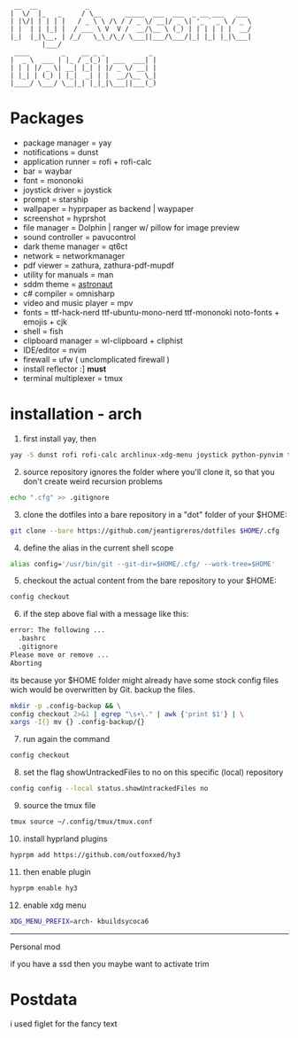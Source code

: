 ```
 __  __            _
|  \/  |_   _     / \__      _____  ___  ___  _ __ ___   ___
| |\/| | | | |   / _ \ \ /\ / / _ \/ __|/ _ \| '_ ` _ \ / _ \
| |  | | |_| |  / ___ \ V  V /  __/\__ \ (_) | | | | | |  __/
|_|  |_|\__, | /_/   \_\_/\_/ \___||___/\___/|_| |_| |_|\___|
        |___/
 ____        _    __ _ _           _
|  _ \  ___ | |_ / _(_) | ___  ___| |
| | | |/ _ \| __| |_| | |/ _ \/ __| |
| |_| | (_) | |_|  _| | |  __/\__ \_|
|____/ \___/ \__|_| |_|_|\___||___(_)

```

# Packages

- package manager = yay
- notifications = dunst
- application runner = rofi + rofi-calc
- bar = waybar 
- font = mononoki
- joystick driver = joystick
- prompt = starship
- wallpaper = hyprpaper as backend | waypaper
- screenshot = hyprshot
- file manager = Dolphin | ranger w/ pillow for image preview
- sound controller = pavucontrol
- dark theme manager = qt6ct
- network = networkmanager
- pdf viewer = zathura, zathura-pdf-mupdf
- utility for manuals = man
- sddm theme = [astronaut](https://github.com/Keyitdev/sddm-astronaut-theme)
- c# compiler = omnisharp
- video and music player = mpv
- fonts = ttf-hack-nerd ttf-ubuntu-mono-nerd ttf-mononoki noto-fonts + emojis + cjk
- shell = fish
- clipboard manager = wl-clipboard + cliphist 
- IDE/editor = nvim
- firewall = ufw ( unclomplicated firewall )
- install reflector :] **must**
- terminal multiplexer = tmux

# installation - arch

1. first install yay, then

```bash
yay -S dunst rofi rofi-calc archlinux-xdg-menu joystick python-pynvim texlive omnisharp tmux ranger python-pillow python3 waybar mononoki starship hyprpaper hyprshot pavucontrol qt6ct zathura zathura-pdf-mupdf man mpv ttf-hack-nerd ttf-ubuntu-mono-nerd ttf-mononoki noto-fonts noto-fonts-cjk noto-fonts-emoji fish ufw reflector archlinux-xdg-menu ripgrep fzf
```

2. source repository ignores the folder where you'll clone it, so that you don't create weird recursion problems

```bash
echo ".cfg" >> .gitignore
```

3. clone the dotfiles into a bare repository in a "dot" folder of your $HOME:

```bash
git clone --bare https://github.com/jeantigreros/dotfiles $HOME/.cfg
```

4. define the alias in the current shell scope

```bash
alias config='/usr/bin/git --git-dir=$HOME/.cfg/ --work-tree=$HOME'
```

5. checkout the actual content from the bare repository to your $HOME:

```bash
config checkout
```

6. if the step above fial with a message like this:

```bash
error: The following ...
  .bashrc
  .gitignore
Please move or remove ... 
Aborting
```

its because yor $HOME folder might already have some stock config files wich would be overwritten by Git. backup the files.

```bash
mkdir -p .config-backup && \
config checkout 2>&1 | egrep "\s+\." | awk {'print $1'} | \
xargs -I{} mv {} .config-backup/{}
```

7. run again the command

```bash
config checkout
```

8. set the flag showUntrackedFiles to no on this specific (local) repository

```bash
config config --local status.showUntrackedFiles no
```
9. source the tmux file
```bash
tmux source ~/.config/tmux/tmux.conf
```
10. install hyprland plugins
```bash
hyprpm add https://github.com/outfoxxed/hy3
```

11. then enable plugin
```bash
hyprpm enable hy3
```

12. enable xdg menu
```bash
XDG_MENU_PREFIX=arch- kbuildsycoca6
```
---

Personal mod

if you have a ssd then you maybe want to activate trim

# Postdata

i used figlet for the fancy text
